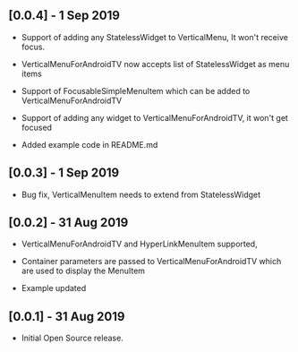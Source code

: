 ## [0.0.4] - 1 Sep 2019

* Support of adding any StatelessWidget to VerticalMenu, It won't receive focus.

* VerticalMenuForAndroidTV now accepts list of StatelessWidget as menu items

* Support of FocusableSimpleMenuItem which can be added to VerticalMenuForAndroidTV

* Support of adding any widget to VerticalMenuForAndroidTV, it won't get focused

* Added example code in README.md

## [0.0.3] - 1 Sep 2019

* Bug fix, VerticalMenuItem needs to extend from StatelessWidget

## [0.0.2] - 31 Aug 2019

* VerticalMenuForAndroidTV and HyperLinkMenuItem supported,

* Container parameters are passed to VerticalMenuForAndroidTV which are used to display
the MenuItem

* Example updated

## [0.0.1] - 31 Aug 2019

* Initial Open Source release.